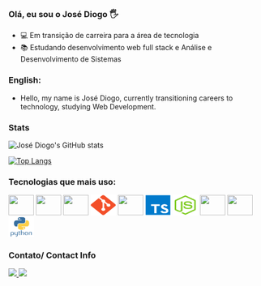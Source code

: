 ### Olá, eu sou o José Diogo 🖐️
- 💻 Em transição de carreira para a área de tecnologia
- 📚 Estudando desenvolvimento web full stack e Análise e Desenvolvimento de Sistemas 

### English:
- Hello, my name is José Diogo, currently transitioning careers to technology, studying Web Development.

### Stats
![José Diogo's GitHub stats](https://github-readme-stats.vercel.app/api?username=LobatoDiogo&show_icons=true&theme=tokyonight)

[![Top Langs](https://github-readme-stats.vercel.app/api/top-langs/?username=LobatoDiogo&layout=donut&theme=tokyonight)](https://github.com/LobatoDiogo/github-readme-stats)


### Tecnologias que mais uso:
<div style="display: inline_block" >
 <img height="40" width="50" src="https://user-images.githubusercontent.com/74669052/211087975-24a37e4c-1cdf-40ff-9cfd-8f9f9b3a2132.svg" /> 
 <img height="40" width="50" src="https://user-images.githubusercontent.com/74669052/211087011-aeaceb87-67f7-4978-a428-769ed7af68c5.svg" />
 <img height="40" width="50" src="https://user-images.githubusercontent.com/74669052/211087772-448ba331-0d6b-4e26-a6ec-be37fec3332f.svg" />
 <img height="40" width="50" src="https://github.com/devicons/devicon/blob/v2.15.1/icons/git/git-original.svg" />
 <img height="40" width="50"  src="https://user-images.githubusercontent.com/74669052/211086619-13222ff8-bbd0-451e-9d66-73ba3cc28e3b.svg" />
 <img height="40" width="50"  src="https://github.com/devicons/devicon/blob/v2.15.1/icons/typescript/typescript-original.svg" />
 <img height="40" width="50" src="https://github.com/devicons/devicon/blob/v2.15.1/icons/nodejs/nodejs-original.svg" />
 <img height="40" width="50" src="https://cdn.jsdelivr.net/gh/devicons/devicon/icons/mysql/mysql-original.svg" />
 <img height="40" width="50" src="https://cdn.jsdelivr.net/gh/devicons/devicon/icons/docker/docker-plain-wordmark.svg" />
 <img height="40" width="50" src="https://github.com/devicons/devicon/blob/v2.15.1/icons/python/python-original-wordmark.svg" />
</div>

### Contato/ Contact Info
<div style="display: inline_block" >
  <a href="https://www.linkedin.com/in/jose-diogo-lobato/" >
    <img src="https://img.shields.io/badge/LinkedIn-0077B5?style=for-the-badge&logo=linkedin&logoColor=white" />
  </a>
  <a href="mailto:jdiogolobato@gmail.com" />
    <img src="https://img.shields.io/badge/Gmail-D14836?style=for-the-badge&logo=gmail&logoColor=white" />
  </a>
</div>
